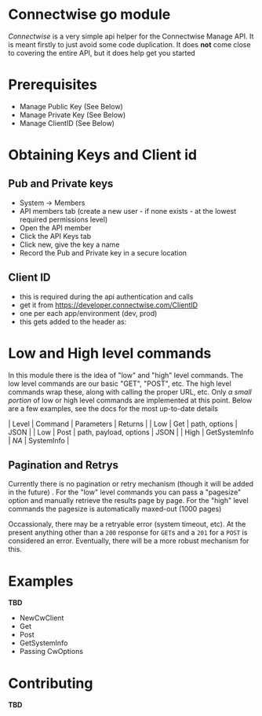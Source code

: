# Connectwise go module

*Connectwise* is a very simple api helper for the Connectwise Manage API.  It is meant firstly to just avoid some code duplication. It does **not** come close to covering the entire API, but it does help get you started

# Prerequisites
- Manage Public Key (See Below)
- Manage Private Key (See Below)
- Manage ClientID (See Below)

# Obtaining Keys and Client id 
## Pub and Private keys
- System -> Members
- API members tab (create a new user - if none exists - at the lowest required permissions level)
- Open the API member
- Click the API Keys tab
- Click new, give the key a name
- Record the Pub and Private key in a secure location
## Client ID
- this is required during the api authentication and calls
- get it from https://developer.connectwise.com/ClientID
- one per each app/environment (dev, prod)
- this gets added to the header as:

# Low and High level commands
In this module there is the idea of "low" and "high" level commands.  The low level commands are our basic "GET", "POST", etc.  The high level commands wrap these, along with calling the proper URL, etc. Only *a small portion* of low or high level commands are implemented at this point. Below are a few examples, see the docs for the most up-to-date details


| Level | Command | Parameters | Returns |
| Low   | Get     | path, options | JSON | 
| Low   | Post     | path, payload, options | JSON | 
| High  | GetSystemInfo | _NA_ | SystemInfo |

## Pagination and Retrys
Currently there is no pagination or retry mechanism (though it will be added in the future) . For the "low" level commands you can pass a "pagesize" option and manually retrieve the results page by page.  For the "high" level commands the pagesize is automatically maxed-out (1000 pages)

Occassionaly, there may be a retryable error (system timeout, etc).  At the present anything other than a `200` response for `GET`s and a `201` for a `POST` is considered an error.  Eventually, there will be a more robust mechanism for this.
  
# Examples
**TBD**
- NewCwClient
- Get
- Post
- GetSystemInfo
- Passing CwOptions

# Contributing
**TBD**
